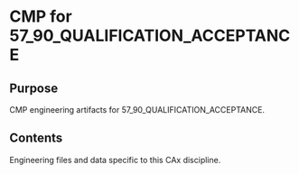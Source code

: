 # CMP for 57_90_QUALIFICATION_ACCEPTANCE

## Purpose
CMP engineering artifacts for 57_90_QUALIFICATION_ACCEPTANCE.

## Contents
Engineering files and data specific to this CAx discipline.
